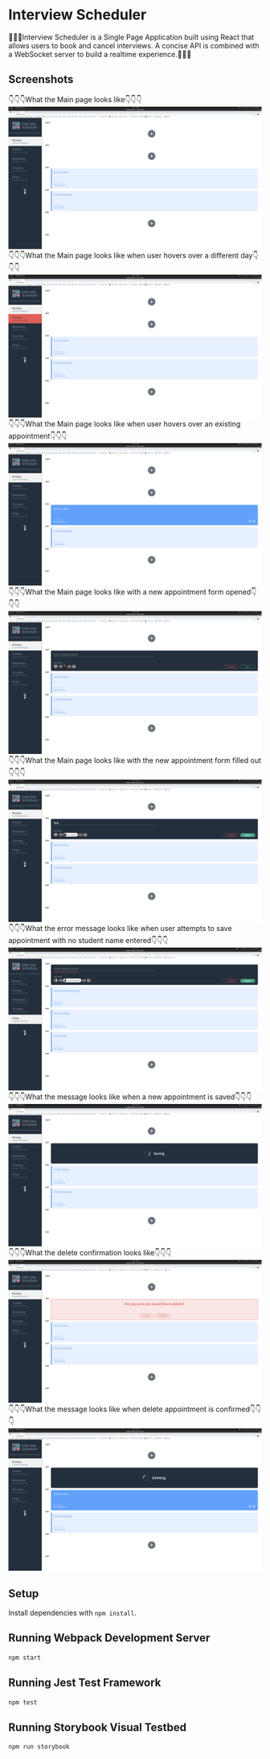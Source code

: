 # Interview Scheduler

:calendar::calendar::calendar:Interview Scheduler is a Single Page Application built using React that allows users to book and cancel interviews. A concise API is combined with a WebSocket server to build a realtime experience.:calendar::calendar::calendar:

## Screenshots
:point_down::point_down::point_down:What the Main page looks like:point_down::point_down::point_down:
!["screenshot of main page"](https://raw.githubusercontent.com/rbbenett/scheduler/1018ae935bd93bbd0268553455efd4713bd5e790/public/images/Main_Index_Page.png)
:point_down::point_down::point_down:What the Main page looks like when user hovers over a different day:point_down::point_down::point_down:
!["screenshot of main page with different day hovered over"](https://raw.githubusercontent.com/rbbenett/scheduler/1018ae935bd93bbd0268553455efd4713bd5e790/public/images/New_Day_Selected.png)
:point_down::point_down::point_down:What the Main page looks like when user hovers over an existing appointment:point_down::point_down::point_down:
!["screenshot of main page with existing appointment hovered over"](https://raw.githubusercontent.com/rbbenett/scheduler/1018ae935bd93bbd0268553455efd4713bd5e790/public/images/Appointment_Selected.png)
:point_down::point_down::point_down:What the Main page looks like with a new appointment form opened:point_down::point_down::point_down:
!["screenshot of main page with new appointment form opened"](https://raw.githubusercontent.com/rbbenett/scheduler/1018ae935bd93bbd0268553455efd4713bd5e790/public/images/New_Appointment_Form.png)
:point_down::point_down::point_down:What the Main page looks like with the new appointment form filled out:point_down::point_down::point_down:
!["screenshot of main page with new appointment form filled out"](https://raw.githubusercontent.com/rbbenett/scheduler/1018ae935bd93bbd0268553455efd4713bd5e790/public/images/New_Appointment_Form_Filled.png)
:point_down::point_down::point_down:What the error message looks like when user attempts to save appointment with no student name entered:point_down::point_down::point_down:
!["screenshot of no input message"](https://raw.githubusercontent.com/rbbenett/scheduler/5a8c8be0236c50f64a8db852b96c7af066fe825a/public/images/No_Input_Error.png)
:point_down::point_down::point_down:What the message looks like when a new appointment is saved:point_down::point_down::point_down:
!["screenshot of saving message"](https://raw.githubusercontent.com/rbbenett/scheduler/1018ae935bd93bbd0268553455efd4713bd5e790/public/images/Saving_Message.png)
:point_down::point_down::point_down:What the delete confirmation looks like:point_down::point_down::point_down:
!["screenshot of delete confirmation message"](https://raw.githubusercontent.com/rbbenett/scheduler/1018ae935bd93bbd0268553455efd4713bd5e790/public/images/Delete_Confirmation.png)
:point_down::point_down::point_down:What the message looks like when delete appointment is confirmed:point_down::point_down::point_down:
!["screenshot of delete confirmation message"](https://raw.githubusercontent.com/rbbenett/scheduler/1018ae935bd93bbd0268553455efd4713bd5e790/public/images/Deleting_Message.png)

## Setup

Install dependencies with `npm install`.

## Running Webpack Development Server

```sh
npm start
```

## Running Jest Test Framework

```sh
npm test
```

## Running Storybook Visual Testbed

```sh
npm run storybook
```
